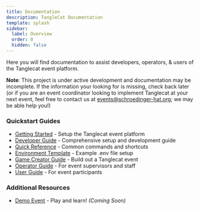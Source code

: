 ```yaml
---
title: Documentation
description: TangleCat Documentation
template: splash
sidebar:
  label: Overview
  order: 0
  hidden: false
---
```


Here you will find documentation to assist developers, operators, & users of the Tanglecat event platform.

**Note**: This project is under active development and documentation may be incomplete. If the information your looking for is missing, check back later (or if you are an event coordinator looking to implement Tanglecat at your next event, feel free to contact us at [events@schroedinger-hat.org](events@schroedinger-hat.org); we may be able help you!)


### Quickstart Guides

- [Getting Started](./getting-started) - Setup the Tanglecat event platform
- [Developer Guide](./dev-guide) - Comprehensive setup and development guide
- [Quick Reference](./quick-reference) - Common commands and shortcuts
- [Environment Template](./env-example) - Example .env file setup
- [Game Creator Guide](./creator-guide) - Build out a Tanglecat event
- [Operator Guide](./operator-guide) - For event supervisors and staff
- [User Guide](./user-guide) - For event participants


### Additional Resources

- [Demo Event](./demo-guide) - Play and learn! *(Coming Soon)*
